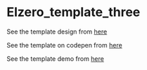 # Elzero_template_three

See the template design from [here](https://elzerowebschool.github.io/HTML_And_CSS_Template_Three/)

See the template on codepen from [here](https://codepen.io/maheraladdin/pen/MWVOLyE)

See the template demo from [here](https://elzero-third-template.netlify.app/)
